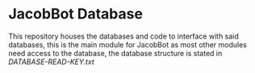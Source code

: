 # JacobBot Database

This repository houses the databases and code to interface with said databases, this is the main module for JacobBot as most other modules need access to the database, the database structure is stated in *DATABASE-READ-KEY.txt*
